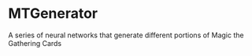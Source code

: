 # MTGenerator
A series of neural networks that generate different portions of Magic the Gathering Cards
